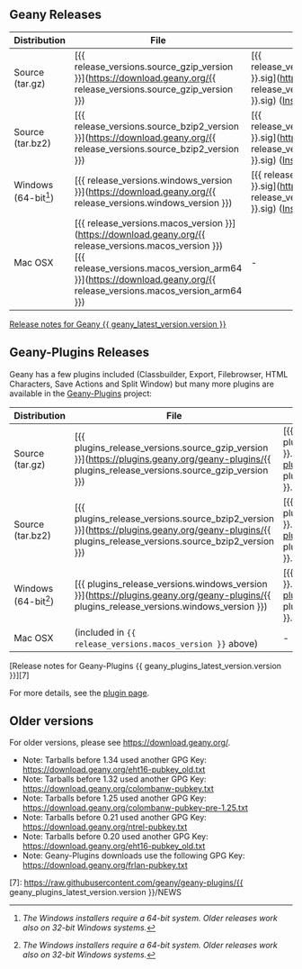 ## Geany Releases

Distribution          | File          | GPG Signature | GPG Key
--------------------- | ------------- | ------------- | -------------
Source (tar.gz)       | [{{ release_versions.source_gzip_version }}](https://download.geany.org/{{ release_versions.source_gzip_version }}) | [{{ release_versions.source_gzip_version }}.sig](https://download.geany.org/{{ release_versions.source_gzip_version }}.sig) ([Instructions][4]) | [colombanw-pubkey.txt][1]
Source (tar.bz2)      | [{{ release_versions.source_bzip2_version }}](https://download.geany.org/{{ release_versions.source_bzip2_version }}) | [{{ release_versions.source_bzip2_version }}.sig](https://download.geany.org/{{ release_versions.source_bzip2_version }}.sig) ([Instructions][4]) | [colombanw-pubkey.txt][1]
Windows (64-bit[^1])  | [{{ release_versions.windows_version }}](https://download.geany.org/{{ release_versions.windows_version }}) | [{{ release_versions.windows_version }}.sig](https://download.geany.org/{{ release_versions.windows_version }}.sig) ([Instructions][4]) | [eht16-pubkey.txt][2]
Mac OSX               | [{{ release_versions.macos_version }}](https://download.geany.org/{{ release_versions.macos_version }})<br>[{{ release_versions.macos_version_arm64 }}](https://download.geany.org/{{ release_versions.macos_version_arm64 }}) | - | -

[Release notes for Geany {{ geany_latest_version.version }}][3]


## Geany-Plugins Releases

Geany has a few plugins included (Classbuilder, Export, Filebrowser, HTML Characters, Save Actions and Split Window)
but many more plugins are available in the [Geany-Plugins][5] project:

Distribution          | File          | GPG Signature | GPG Key
--------------------- | ------------- | ------------- | -------------
Source (tar.gz)       | [{{ plugins_release_versions.source_gzip_version }}](https://plugins.geany.org/geany-plugins/{{ plugins_release_versions.source_gzip_version }}) | [{{ plugins_release_versions.source_gzip_version }}.sig](https://plugins.geany.org/geany-plugins/{{ plugins_release_versions.source_gzip_version }}.sig) ([Instructions][4]) | [frlan-pubkey.txt][6]
Source (tar.bz2)      | [{{ plugins_release_versions.source_bzip2_version }}](https://plugins.geany.org/geany-plugins/{{ plugins_release_versions.source_bzip2_version }}) | [{{ plugins_release_versions.source_bzip2_version }}.sig](https://plugins.geany.org/geany-plugins/{{ plugins_release_versions.source_bzip2_version }}.sig) ([Instructions][4]) | [frlan-pubkey.txt][6]
Windows (64-bit[^1])  | [{{ plugins_release_versions.windows_version }}](https://plugins.geany.org/geany-plugins/{{ plugins_release_versions.windows_version }}) | [{{ plugins_release_versions.windows_version }}.sig](https://plugins.geany.org/geany-plugins/{{ plugins_release_versions.windows_version }}.sig) ([Instructions][4]) | [frlan-pubkey.txt][6]
Mac OSX               | (included in `{{ release_versions.macos_version }}` above) | - | -

[Release notes for Geany-Plugins {{ geany_plugins_latest_version.version }}][7]

For more details, see the [plugin page][5].


## Older versions

For older versions, please see https://download.geany.org/.

- Note: Tarballs before 1.34 used another GPG Key: https://download.geany.org/eht16-pubkey_old.txt
- Note: Tarballs before 1.32 used another GPG Key: https://download.geany.org/colombanw-pubkey.txt
- Note: Tarballs before 1.25 used another GPG Key: https://download.geany.org/colombanw-pubkey-pre-1.25.txt
- Note: Tarballs before 0.21 used another GPG Key: https://download.geany.org/ntrel-pubkey.txt
- Note: Tarballs before 0.20 used another GPG Key: https://download.geany.org/eht16-pubkey_old.txt
- Note: Geany-Plugins downloads use the following GPG Key: https://download.geany.org/frlan-pubkey.txt

[1]: https://download.geany.org/colombanw-pubkey.txt
[2]: https://download.geany.org/eht16-pubkey.txt
[3]: /documentation/releasenotes/
[4]: /support/verify-gpg-signature/
[5]: /support/plugins/
[6]: https://download.geany.org/frlan-pubkey.txt
[7]: https://raw.githubusercontent.com/geany/geany-plugins/{{ geany_plugins_latest_version.version }}/NEWS

[^1]: *The Windows installers require a 64-bit system. Older releases work also on 32-bit Windows systems.*

